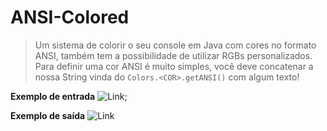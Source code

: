 # ANSI-Colored
>Um sistema de colorir o seu console em Java com cores no formato ANSI, também tem a possibilidade de utilizar RGBs personalizados.
Para definir uma cor ANSI é muito simples, você deve concatenar a nossa String vinda do ``Colors.<COR>.getANSI()`` com algum texto!

**Exemplo de entrada**
![Link](https://imgur.com/7E1uy5a.png);

**Exemplo de saída**
![Link](https://imgur.com/nqQGZy6.png)
